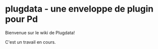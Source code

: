 # plugdata - une enveloppe de plugin pour Pd

Bienvenue sur le wiki de Plugdata!

C'est un travail en cours.
